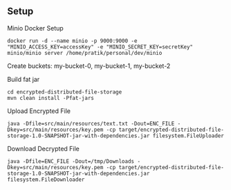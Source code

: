 ## Setup
Minio Docker Setup
```
docker run -d --name minio -p 9000:9000 -e "MINIO_ACCESS_KEY=accessKey" -e "MINIO_SECRET_KEY=secretKey" minio/minio server /home/pratik/personal/dev/minio
```

Create buckets:
my-bucket-0, my-bucket-1, my-bucket-2


Build fat jar
```
cd encrypted-distributed-file-storage
mvn clean install -Pfat-jars
```

Upload Encrypted File
```
java -Dfile=src/main/resources/text.txt -Dout=ENC_FILE -Dkey=src/main/resources/key.pem -cp target/encrypted-distributed-file-storage-1.0-SNAPSHOT-jar-with-dependencies.jar filesystem.FileUploader
```

Download Decrypted File
```
java -Dfile=ENC_FILE -Dout=/tmp/Downloads -Dkey=src/main/resources/key.pem -cp target/encrypted-distributed-file-storage-1.0-SNAPSHOT-jar-with-dependencies.jar filesystem.FileDownloader
```